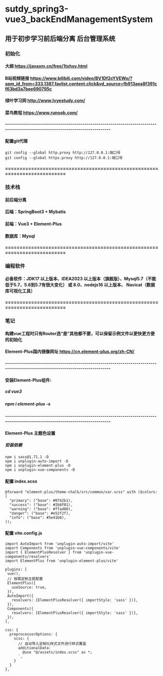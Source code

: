# sutdy_spring3-vue3_backEndManagementSystem
## 用于初步学习前后端分离 后台管理系统
### 初始化
#### 大纲 https://javaxm.cn/free/1txhsv.html
#### B站视频链接 https://www.bilibili.com/video/BV1Df2cYVEWo/?spm_id_from=333.1387.favlist.content.click&vd_source=fb913aea8f391cf63bd3a7bee690795c
#### 绿叶学习网 http://www.lvyestudy.com/
#### 菜鸟教程 https://www.runoob.com/
#### ---------------------------------------------------------------------------------------------------------------------------------
#### 配置git代理
```
git config --global http.proxy http://127.0.0.1:端口号
git config --global https.proxy http://127.0.0.1:端口号
```
#### ==========================================================================
### 技术栈
#### 前后端分离
#### 后端：SpringBoot3 + Mybatis
#### 前端：Vue3 + Element-Plus
#### 数据库：Mysql
#### ==========================================================================
### 编程软件
#### 必备软件：JDK17 以上版本、IDEA2023 以上版本（旗舰版）、Mysql5.7（不能低于5.7，5.6到5.7有很大变化） 或 8.0、nodejs16 以上版本、 Navicat（数据库可视化工具）
#### ==========================================================================
### 笔记
#### 构建vue工程时只有Router选“是”其他都不要，可以保留示例文件以更快更方便的初始化
#### Element-Plus国内镜像网址 https://cn.element-plus.org/zh-CN/
#### ---------------------------------------------------------------------------------------------------------------------------------
#### 安装Element-Plus组件: 
##### cd vue3
##### npm i element-plus -s
#### ---------------------------------------------------------------------------------------------------------------------------------
#### Element-Plus 主题色设置
##### 安装依赖
```
npm i sass@1.71.1 -D
npm i unplugin-auto-import -D
npm i unplugin-element-plus -D
npm i unplugin-vue-components -D
```
#### 配置 index.scss
```
@forward "element-plus/theme-chalk/src/common/var.scss" with ($colors: (
  "primary": ("base": #0742b1),
  "success": ("base": #2b8f01),
  "warning": ("base": #ffad00),
  "danger": ("base": #e52f2f),
  "info": ("base": #5e41b8),
));
```
#### 配置 vite.config.js
```
import AutoImport from 'unplugin-auto-import/vite'
import Components from 'unplugin-vue-components/vite'
import { ElementPlusResolver } from 'unplugin-vue-components/resolvers'
import ElementPlus from 'unplugin-element-plus/vite'

plugins: [
 vue(),
 // 按需定制主题配置
 ElementPlus({
   useSource: true,
 }),
 AutoImport({
   resolvers: [ElementPlusResolver({ importStyle: 'sass' })],
 }),
 Components({
   resolvers: [ElementPlusResolver({ importStyle: 'sass' })],
 }),
],  

css: {
  preprocessorOptions: {
    scss: {
      // 自动导入定制化样式文件进行样式覆盖
      additionalData: `
        @use "@/assets/index.scss" as *;
      `,
    }
  }
},  
```
